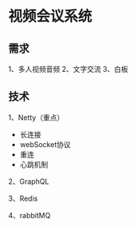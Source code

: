 # 视频会议系统
## 需求
1、多人视频音频
2、文字交流
3、白板
## 技术
1、Netty（重点）
 - 长连接
 - webSocket协议
 - 重连
 - 心跳机制
 
2、GraphQL

3、Redis

4、rabbitMQ